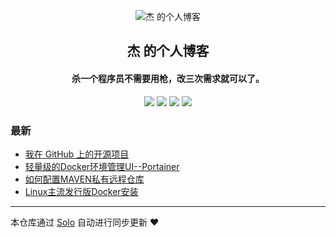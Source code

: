 <p align="center"><img alt="杰 的个人博客" src="https://b3log.org/images/brand/solo-128.png"></p><h2 align="center">
杰 的个人博客
</h2>

<h4 align="center">杀一个程序员不需要用枪，改三次需求就可以了。</h4>
<p align="center"><a title="杰 的个人博客" target="_blank" href="https://github.com/yangdingjie/solo-blog"><img src="https://img.shields.io/github/last-commit/yangdingjie/solo-blog.svg?style=flat-square&color=FF9900"></a>
<a title="GitHub repo size in bytes" target="_blank" href="https://github.com/yangdingjie/solo-blog"><img src="https://img.shields.io/github/repo-size/yangdingjie/solo-blog.svg?style=flat-square"></a>
<a title="Solo Version" target="_blank" href="https://github.com/88250/solo/releases"><img src="https://img.shields.io/badge/solo-4.3.1-f1e05a.svg?style=flat-square&color=blueviolet"></a>
<a title="Hits" target="_blank" href="https://github.com/88250/hits"><img src="https://hits.b3log.org/yangdingjie/solo-blog.svg"></a></p>

### 最新

* [我在 GitHub 上的开源项目](https://www.yangdj.cn/my-github-repos)
* [轻量级的Docker环境管理UI--Portainer](https://www.yangdj.cn/articles/2019/12/25/1577286137240.html)
* [如何配置MAVEN私有远程仓库](https://www.yangdj.cn/articles/2019/12/09/1575897225619.html)
* [Linux主流发行版Docker安装](https://www.yangdj.cn/articles/2019/11/23/1574505910249.html)



---

本仓库通过 [Solo](https://github.com/88250/solo) 自动进行同步更新 ❤️ 